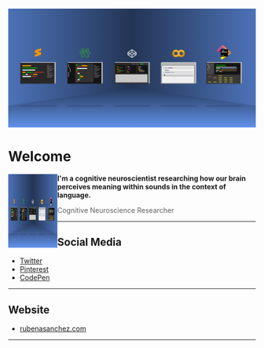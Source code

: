 ![Header](https://github.com/ResearchScientist/ResearchScientist/blob/master/research-scientist-header.png?raw=true)

# Welcome

<img align="left" width="100" height="150" src="https://github.com/ResearchScientist/ResearchScientist/blob/master/research-scientist-header.png?raw=true">  **I'm a cognitive neuroscientist researching how our brain perceives meaning within sounds in the context of language.**

<blockquote>Cognitive Neuroscience Researcher</blockquote>

<hr/>

## Social Media

* [Twitter](https://twitter.com/ruben_a_sanchez)
* [Pinterest](https://www.pinterest.com/rubenasanchezneuroscience/)
* [CodePen](https://codepen.io/rubenasanchez)

<hr/>

## Website

* [rubenasanchez.com](https://rubenasanchez.com)

<hr/>

<!--
**ResearchScientist/ResearchScientist** is a ✨ _special_ ✨ repository because its `README.md` (this file) appears on your GitHub profile.

Here are some ideas to get you started:

- 🔭 I’m currently working on ...
- 🌱 I’m currently learning ...
- 👯 I’m looking to collaborate on ...
- 🤔 I’m looking for help with ...
- 💬 Ask me about ...
- 📫 How to reach me: ...
- 😄 Pronouns: ...
- ⚡ Fun fact: ...
-->
